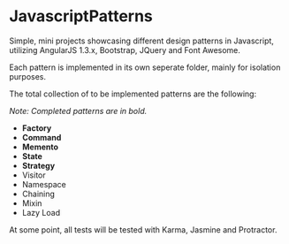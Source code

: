 JavascriptPatterns
==================

Simple, mini projects showcasing different design patterns in Javascript, utilizing AngularJS 1.3.x, Bootstrap, JQuery and Font Awesome.

Each pattern is implemented in its own seperate folder, mainly for isolation purposes.

The total collection of to be implemented patterns are the following:

*Note: Completed patterns are in bold.*

+ **Factory**
+ **Command**
+ **Memento**
+ **State**
+ **Strategy**
+ Visitor
+ Namespace
+ Chaining
+ Mixin
+ Lazy Load

At some point, all tests will be tested with Karma, Jasmine and Protractor.